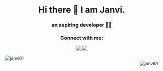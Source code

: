 <h1 align="center"> Hi there 👋 I am Janvi.</h1>
<h3 align="center"> an aspiring developer 👩‍💻</h1>
<h3 align="center">Connect with me:</h3>
<p align="center">
<a href="https://twitter.com/janvibajo01" target="blank"><img src="https://img.icons8.com/color/48/000000/twitter--v1.png"/></a>
<a href="mailto:janvibajo1@gmail.com" target="blank"><img src="https://img.icons8.com/color/48/000000/gmail-new.png"/></a>
</p>

<!--
**janvi01/janvi01** is a ✨ _special_ ✨ repository because its `README.md` (this file) appears on your GitHub profile.

Here are some ideas to get you started:

- 🔭 I’m currently working on ...
- 🌱 I’m currently learning ...
- 👯 I’m looking to collaborate on ...
- 🤔 I’m looking for help with ...
- 💬 Ask me about ...
- 📫 How to reach me: ...
- 😄 Pronouns: ...
- ⚡ Fun fact: ...
-->
<!-- <p align="center">
  <imc src="https://github-readme-stats.vercel.app/api/top-langs/?username=janvi01&theme=radical&layout=compact"></img>
  </p> -->
  <img align="left" src="https://github-readme-stats.vercel.app/api/top-langs/?username=janvi01&theme=radical&layout=compact" alt="janvi01" />
  <br/>
  <img align="right" src="https://github-readme-stats.vercel.app/api?username=janvi01&theme=radical&show_icons=true" alt="janvi01" />
